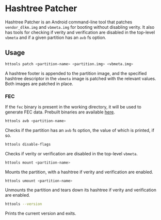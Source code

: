 # Hashtree Patcher

Hashtree Patcher is an Android command-line tool that patches `vendor_dlkm.img` and `vbmeta.img` for booting without disabling verity.
It also has tools for checking if verity and verification are disabled in the top-level `vbmeta` and if a given partition has an `avb` fs option.

## Usage

```bash
httools patch <partition-name> <partition.img> <vbmeta.img>
```

A hashtree footer is appended to the partition image, and the specified hashtree descriptor in the `vbmeta` image is patched
with the relevant values. Both images are patched in place.

### FEC

If the `fec` binary is present in the working directory, it will be used to generate FEC data. Prebuilt binaries are available
[here](https://github.com/capntrips/vendor_fec/releases/tag/v12.0.0_r12).

```bash
httools avb <partition-name>
```

Checks if the partition has an `avb` fs option, the value of which is printed, if so.

```bash
httools disable-flags
```

Checks if verity or verification are disabled in the top-level `vbmeta`.

```bash
httools mount <partition-name>
```

Mounts the partition, with a hashtree if verity and verification are enabled.

```bash
httools umount <partition-name>
```

Unmounts the partition and tears down its hashtree if verity and verification are enabled.

```bash
httools --version
```

Prints the current version and exits.